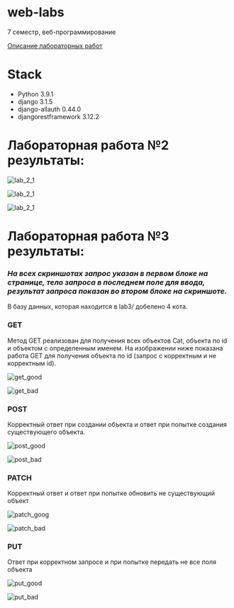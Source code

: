 # web-labs
7 семестр, веб-программирование

[Описание лабораторных работ](https://github.com/unvir/Web-programming-course-autumn-2020)

# Stack

* Python 3.9.1
* django 3.1.5
* django-allauth 0.44.0
* djangorestframework 3.12.2

# Лабораторная работа №2 результаты:

![lab_2_1](/pics/lab_2_1.png)

![lab_2_1](/pics/lab_2_2.png)

![lab_2_1](/pics/lab_2_3.png)

# Лабораторная работа №3 результаты:

### ***На всех скриншотах запрос указан в первом блоке на странице, тело запроса в  последнем поле для ввода, результат запроса показан во втором блоке на скриншоте.***

В базу данных, которая находится в lab3/ добелено 4 кота.

### GET

Метод GET реализован для получения всех объектов Cat, объекта по id и объектом с определенным именем. На изображении ниже показана работа GET для получения объекта по id (запрос с корректным и не корректным id).

 ![get_good](/pics/get_good.png)

![get_bad](pics/get_bad.png)

### POST

Корректный ответ при создании объекта и ответ при попытке создания существующего объекта.

![post_good](pics/post_good.png)

![post_bad](pics/post_bad.png)

### PATCH

Корректный ответ и ответ при попытке обновить не существующий объект

![patch_goog](pics/patch_good.png)

![patch_bad](pics/patch_bad.png)

### PUT

Ответ при корректном запросе и при попытке передать не все поля объекта

![put_good](pics/put_good.png)

![put_bad](pics/put_bad.png)



